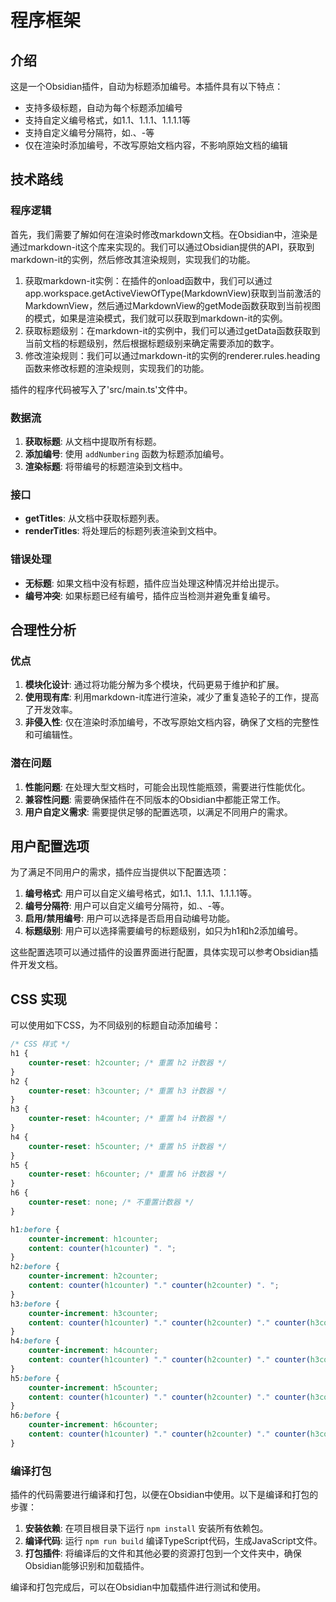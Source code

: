 # 程序框架

## 介绍
这是一个Obsidian插件，自动为标题添加编号。本插件具有以下特点：
- 支持多级标题，自动为每个标题添加编号
- 支持自定义编号格式，如1.1、1.1.1、1.1.1.1等
- 支持自定义编号分隔符，如.、-等
- 仅在渲染时添加编号，不改写原始文档内容，不影响原始文档的编辑

## 技术路线

### 程序逻辑
首先，我们需要了解如何在渲染时修改markdown文档。在Obsidian中，渲染是通过markdown-it这个库来实现的。我们可以通过Obsidian提供的API，获取到markdown-it的实例，然后修改其渲染规则，实现我们的功能。

1. 获取markdown-it实例：在插件的onload函数中，我们可以通过app.workspace.getActiveViewOfType(MarkdownView)获取到当前激活的MarkdownView，然后通过MarkdownView的getMode函数获取到当前视图的模式，如果是渲染模式，我们就可以获取到markdown-it的实例。
2. 获取标题级别：在markdown-it的实例中，我们可以通过getData函数获取到当前文档的标题级别，然后根据标题级别来确定需要添加的数字。
3. 修改渲染规则：我们可以通过markdown-it的实例的renderer.rules.heading函数来修改标题的渲染规则，实现我们的功能。

插件的程序代码被写入了'src/main.ts'文件中。

### 数据流
1. **获取标题**: 从文档中提取所有标题。
2. **添加编号**: 使用 `addNumbering` 函数为标题添加编号。
3. **渲染标题**: 将带编号的标题渲染到文档中。

### 接口
- **getTitles**: 从文档中获取标题列表。
- **renderTitles**: 将处理后的标题列表渲染到文档中。

### 错误处理
- **无标题**: 如果文档中没有标题，插件应当处理这种情况并给出提示。
- **编号冲突**: 如果标题已经有编号，插件应当检测并避免重复编号。

## 合理性分析

### 优点
1. **模块化设计**: 通过将功能分解为多个模块，代码更易于维护和扩展。
2. **使用现有库**: 利用markdown-it库进行渲染，减少了重复造轮子的工作，提高了开发效率。
3. **非侵入性**: 仅在渲染时添加编号，不改写原始文档内容，确保了文档的完整性和可编辑性。

### 潜在问题
1. **性能问题**: 在处理大型文档时，可能会出现性能瓶颈，需要进行性能优化。
2. **兼容性问题**: 需要确保插件在不同版本的Obsidian中都能正常工作。
3. **用户自定义需求**: 需要提供足够的配置选项，以满足不同用户的需求。

## 用户配置选项

为了满足不同用户的需求，插件应当提供以下配置选项：
1. **编号格式**: 用户可以自定义编号格式，如1.1、1.1.1、1.1.1.1等。
2. **编号分隔符**: 用户可以自定义编号分隔符，如.、-等。
3. **启用/禁用编号**: 用户可以选择是否启用自动编号功能。
4. **标题级别**: 用户可以选择需要编号的标题级别，如只为h1和h2添加编号。

这些配置选项可以通过插件的设置界面进行配置，具体实现可以参考Obsidian插件开发文档。

## CSS 实现
可以使用如下CSS，为不同级别的标题自动添加编号：

```css
/* CSS 样式 */
h1 {
    counter-reset: h2counter; /* 重置 h2 计数器 */
}
h2 {
    counter-reset: h3counter; /* 重置 h3 计数器 */
}
h3 {
    counter-reset: h4counter; /* 重置 h4 计数器 */
}
h4 {
    counter-reset: h5counter; /* 重置 h5 计数器 */
}
h5 {
    counter-reset: h6counter; /* 重置 h6 计数器 */
}
h6 {
    counter-reset: none; /* 不重置计数器 */
}

h1:before {
    counter-increment: h1counter;
    content: counter(h1counter) ". ";
}
h2:before {
    counter-increment: h2counter;
    content: counter(h1counter) "." counter(h2counter) ". ";
}
h3:before {
    counter-increment: h3counter;
    content: counter(h1counter) "." counter(h2counter) "." counter(h3counter) ". ";
}
h4:before {
    counter-increment: h4counter;
    content: counter(h1counter) "." counter(h2counter) "." counter(h3counter) "." counter(h4counter) ". ";
}
h5:before {
    counter-increment: h5counter;
    content: counter(h1counter) "." counter(h2counter) "." counter(h3counter) "." counter(h4counter) "." counter(h5counter) ". ";
}
h6:before {
    counter-increment: h6counter;
    content: counter(h1counter) "." counter(h2counter) "." counter(h3counter) "." counter(h4counter) "." counter(h5counter) "." counter(h6counter) ". ";
}
```

### 编译打包
插件的代码需要进行编译和打包，以便在Obsidian中使用。以下是编译和打包的步骤：

1. **安装依赖**: 在项目根目录下运行 `npm install` 安装所有依赖包。
2. **编译代码**: 运行 `npm run build` 编译TypeScript代码，生成JavaScript文件。
3. **打包插件**: 将编译后的文件和其他必要的资源打包到一个文件夹中，确保Obsidian能够识别和加载插件。

编译和打包完成后，可以在Obsidian中加载插件进行测试和使用。

